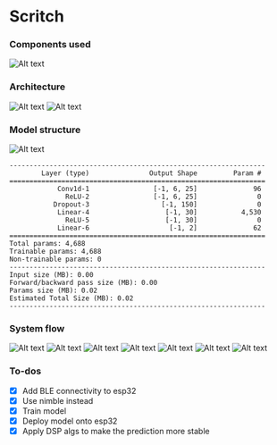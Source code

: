 # Scritch

<!-- | Department  | @NYCU EE                             |
|-------------|--------------------------------------|
| Course Name | Digital Signal Processing Laboratory |
| Professor   | 鄭耿璽、桑梓賢                          |
| Semester    | Spring, 2023                         |

~~Deep learning is essentially part of digital signal processing~~  
![😻](./assets/2lanem.jpg) -->

<!-- ### Debugging esp-idf project on WSL 2
First, install usbipd on the host(Windows):   
```pwsh
$ winget install usbipd
```

and the step on WSL:  
```sh
$ sudo apt install linux-tools-generic hwdata
$ sudo update-alternatives --install /usr/local/bin/usbip usbip /usr/lib/linux-tools/*-generic/usbip 20
```

List all the devices on the host:  
```pwsh
$ usbipd list
```

```
Connected:
BUSID  VID:PID    DEVICE                                                        STATE
1-2    1a86:7523  USB-SERIAL CH340 (COM7)                                       Not shared
1-3    0b05:1866  USB Input Device                                              Not shared
2-2    1532:007b  Razer Viper Ultimate                                          Not shared
2-4    8087:0029  Intel(R) Wireless Bluetooth(R)                                Not shared
```

Attach the device to WSL:
```pwsh
$ usbipd wsl attach --busid 1-2
```

Detach the device from WSL:
```pwsh
$ usbipd wsl detach --busid 1-2
```

### Collect data
Check the `COM_PORT` in `sercomm.py` is correctly configured.  
```pwsh
$ python ./collect.py 
```
This program reads all the data transmitted from UART.  

### Modify model & Training 
Open `model.py` and change the parameters.  

```pwsh
$ python ./train.py 
```
The pre-processing steps should be implemented within the ScritchData dataset (in `utils.py`).  

To check the size of the model:  
```pwsh
$ python ./model.py 
```

### Test model on computer
Make sure that the pre-process procedure is consistent with the training steps.  
```pwsh
$ python ./test.py
```

### Model Structure
![Model structure](./assets/model.onnx.svg)  
MACs: 13860, Params: 8373 @WINDOW_LENGTH = 90

### Inference on esp32
Run `export_params.py` to export parameters.
```pwsh
$ python ./export_params.py
```
Then just use [`esp-dsp library`](https://github.com/espressif/esp-dsp) to perform all NN operations.

### Quantization
Just make this model small enough to operate on fp32.  
~~Check the weights of the trained model:~~

### Converting and run on esp-dl framework
It didn't work.  

~~Then follow the steps from [ESP-DL 用户指南](https://docs.espressif.com/projects/esp-dl/zh_CN/latest/esp32/tutorials/deploying-models-through-tvm.html#)~~

~~[==](https://esp32.com/viewtopic.php?p=111753)~~ -->

### Components used
![Alt text](./assets/1.JPG)

### Architecture
![Alt text](./assets/2.JPG)
![Alt text](./assets/3.JPG)

### Model structure
![Alt text](./assets/4.JPG)
```
----------------------------------------------------------------
        Layer (type)               Output Shape         Param #
================================================================
            Conv1d-1                [-1, 6, 25]              96
              ReLU-2                [-1, 6, 25]               0
           Dropout-3                  [-1, 150]               0
            Linear-4                   [-1, 30]           4,530
              ReLU-5                   [-1, 30]               0
            Linear-6                    [-1, 2]              62
================================================================
Total params: 4,688
Trainable params: 4,688
Non-trainable params: 0
----------------------------------------------------------------
Input size (MB): 0.00
Forward/backward pass size (MB): 0.00
Params size (MB): 0.02
Estimated Total Size (MB): 0.02
----------------------------------------------------------------
```

### System flow
![Alt text](./assets/5.JPG)
![Alt text](./assets/6.JPG)
![Alt text](./assets/7.JPG)
![Alt text](./assets/8.JPG)
![Alt text](./assets/9.JPG)
![Alt text](./assets/10.JPG)
![Alt text](./assets/11.JPG)

### To-dos
- [x] Add BLE connectivity to esp32
- [x] Use nimble instead
- [x] Train model  
- [x] Deploy model onto esp32
- [x] Apply DSP algs to make the prediction more stable
<!-- - [ ] Detecting which part of the body is being scratched
- [ ] Collect more data
- [ ] Motion detection
- [ ] Android App

To be continued...   -->
